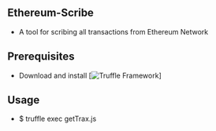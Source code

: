 ## Ethereum-Scribe
- A tool for scribing all transactions from Ethereum Network

## Prerequisites
- Download and install [![Truffle Framework](http://truffleframework.com/docs/getting_started/console)]

## Usage
- $ truffle exec getTrax.js
